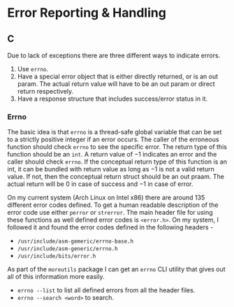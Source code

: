 # Error Reporting & Handling

## C

Due to lack of exceptions there are three different ways to indicate errors.

1. Use `errno`.
2. Have a special error object that is either directly returned, or is an out param. The actual return value will have to be an out param or direct return respectively.
3. Have a response structure that includes success/error status in it.

### Errno

The basic idea is that `errno` is a thread-safe global variable that can be set to a strictly positive integer if an error occurs. The caller of the erroneous function should check `errno` to see the specific error. The return type of this function should be an `int`. A return value of $-1$ indicates an error and the caller should check `errno`. If the conceptual return type of this function is an int, it can be bundled with return value as long as $-1$ is not a valid return value. If not, then the conceptual return struct should be an out praam. The actual return will be $0$ in case of success and $-1$ in case of error.

On my current system (Arch Linux on Intel x86) there are around 135 different error codes defined. To get a human readable description of the error code use either `perror` or `strerror`. The main header file for using these functions as well defined  error codes is `<error.h>`. On my system, I followed it and found the error codes defined in the following headers -

* `/usr/include/asm-gemeric/errno-base.h`
* `/usr/include/asm-generic/errno.h`
* `/usr/include/bits/error.h`

As part of the `moreutils` package I can get an `errno` CLI utility that gives out all of this information more easily. 

* `errno --list` to list all defined errors from all the header files.
* `errno --search <word>` to search.





